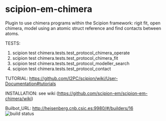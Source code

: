# scipion-em-chimera
Plugin to use chimera programs within the Scipion framework: rigit fit, open chimera,
model using an atomic struct reference and find contacts between atoms.

TESTS:
1. scipion test chimera.tests.test_protocol_chimera_operate
1. scipion test chimera.tests.test_protocol_chimera_fit
1. scipion test chimera.tests.test_protocol_modeller_search
1. scipion test chimera.tests.test_protocol_contact

TUTORIAL:
https://github.com/I2PC/scipion/wiki/User-Documentation#tutorials

INSTALLATION:
see wiki (https://github.com/scipion-em/scipion-em-chimera/wiki)

Builbot_URL: http://heisenberg.cnb.csic.es:9980/#/builders/16
![build status](http://arquimedes.cnb.csic.es:9980/badges/chimera_devel.svg)



